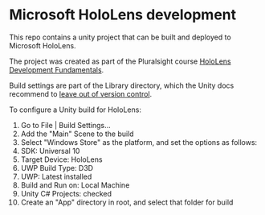 # Microsoft HoloLens development

This repo contains a unity project that can be built and deployed to Microsoft HoloLens.

The project was created as part of the Pluralsight course [HoloLens Development Fundamentals][1].

Build settings are part of the Library directory, which the Unity docs recommend to [leave out of version control][2].

To configure a Unity build for HoloLens:

1. Go to File | Build Settings...
2. Add the "Main" Scene to the build
3. Select "Windows Store" as the platform, and set the options as follows:
  1. SDK: Universal 10
  2. Target Device: HoloLens
  3. UWP Build Type: D3D
  4. UWP: Latest installed
  5. Build and Run on: Local Machine
  6. Unity C# Projects: checked
4. Create an "App" directory in root, and select that folder for build


[1]: https://app.pluralsight.com/library/courses/hololens-development-fundamentals/
[2]: https://docs.unity3d.com/2017.1/Documentation/Manual/ExternalVersionControlSystemSupport.html

